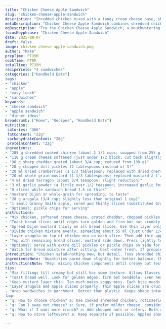 ```yaml
---
title: "Chicken Cheese Apple Sandwich"
slug: "chicken-cheese-apple-sandwich"
description: "Shredded chicken mixed with a tangy cream cheese base, sharp cheddar, chopped pickles and dried cranberries. Spiced with whole-grain mustard, tarragon, and garlic powder. Layered with peppery arugula and thin apple slices on toasted white bread. Simple assembly, vibrant flavors and contrasting textures. A lunch staple with a crunch from fresh apples and subtle tartness from pickled elements."
metaDescription: "Chicken Cheese Apple Sandwich combines shredded chicken, sharp cheddar, arugula, cream cheese, and apples for a flavorful lunch option."
ogDescription: "Try the Chicken Cheese Apple Sandwich; a mouthwatering mix of tangy chicken, creamy cheese, and crunchy apples that brighten lunch."
focusKeyphrase: "Chicken Cheese Apple Sandwich"
date: 2025-08-07
draft: false
image: chicken-cheese-apple-sandwich.png
author: "Kate"
prepTime: PT35M
cookTime: PT0M
totalTime: PT35M
recipeYield: "4 sandwiches"
categories: ["Handheld Eats"]
tags:
- "chicken"
- "apple"
- "easy lunch"
- "sandwiches"
keywords:
- "cheese sandwich"
- "apple sandwich"
- "dinner ideas"
breadcrumb: ["Home", "Recipes", "Handheld Eats"]
nutrition: 
 calories: "380"
 fatContent: "22g"
 carbohydrateContent: "28g"
 proteinContent: "22g"
ingredients:
- "285 g shredded cooked chicken (about 1 1/2 cups; swapped from 255 g to reduce quantity slightly)"
- "110 g cream cheese softened (just under 1/2 block; cut back slightly from 125 g)"
- "90 g sharp cheddar grated (about 3/4 cup; reduced from 100 g)"
- "20 g chopped dill pickles (2 tablespoons instead of 3)"
- "20 ml dried cranberries (1 1/3 tablespoon; replaced with dried cherries for more tartness)"
- "20 ml whole-grain mustard (1 1/3 tablespoons; replaced mustard à l’ancienne with spicy Dijon)"
- "4 ml dried tarragon (about 3/4 teaspoon; slight reduction)"
- "3 ml garlic powder (a little over 1/2 teaspoon; increased garlic for stronger aroma)"
- "8 slices white sandwich bread 1.5 cm thick"
- "mustard Dijon or whole-grain for spreading, to taste"
- "20 g arugula (3/4 cup; slightly less than original 1 cup)"
- "1 small Granny Smith apple, cored and thinly sliced (substituted Granny Smith for Empire for tart crunch)"
- "Optional: pickle chips for serving"
instructions:
- "Mix chicken, softened cream cheese, grated cheddar, chopped pickles, dried cherries, Dijon mustard, tarragon, garlic powder in large bowl. Season generously with salt and pepper. Stir till fully combined and creamy but still with texture. Check balance; add more mustard if mixture tastes flat."
- "Toast bread slices until edges turn golden and firm but not crumbly, about 3-4 minutes on skillet or under broiler. Warm bread absorbs mustard better and prevents sogginess."
- "Spread Dijon mustard thinly on all bread slices. Use thin layer only; too much overpowering or soggy."
- "Divide chicken mixture evenly, spreading about 55 ml (just under 1/4 cup) on 4 slices. Press gently to adhere but don’t mash—want texture."
- "Layer arugula on top of chicken mix on each slice. Then add thin apple slices in a single layer. Look for apple slices that are uniform thickness; thick slices can weigh down sandwich."
- "Top with remaining bread slices, mustard side down. Press lightly to seal. Slice each sandwich in half diagonally. Serve immediately or wrap tightly in parchment and chill to hold shape."
- "Optional: serve with extra dill pickles or pickle chips on side for crunch contrast and acidity."
- "Watch for bread moisture after sitting; best eaten fresh. If prepping ahead, keep apple slices separate and add just before serving to keep crunch."
introduction: "Chicken salad—nothing new, but detail. Toss shredded chicken not just with cream cheese but a firm backbone of sharp cheddar to cut richness. Cream cheese for creaminess, cheddar for bite. Pickles chopped fine so no one part dominates but you get that punch. Dried cherries instead of cranberries; deeper, more tart. Dijon replaces whole grain mustard to sharpen edges, toggling spice. Tarragon gives anise brightness; garlic powder adds background savory note. Toast bread for crunch, thin spread mustard for bite balance. Arugula peppery. Granny Smith apple thinly sliced for crisp texture, bright acidity. Snap and crackle when biting. Texture contrast key. Assemble and slice. Practical to pack with parchment. Keep apples crisp by adding last minute or wrapping separately. Too much moisture and bread soggy. Prep multitasking—a bowl with chicken mix while bread toasts. No sitting time needed. Smell the garlic, taste complexity right away. Lunch sorted."
ingredientsNote: "Quantities pared down slightly for better balance. Chicken 285g—not too dry, not overly moist. Softer cream cheese lends binding but not mush. Sharp cheddar reduced to keep cheese bite strong but not overwhelming. Pickle quantity cut back to keep acidity right; chopped fine to spread flavor evenly. Swapped dried cranberries for dried cherries; cherries bring richer tartness and chewiness. Dijon mustard offers more sharpness than whole grain; mustard amount reduced to avoid overpowering. Tarragon cut back to avoid herbal bitterness; garlic powder nudged up for enhanced aroma. Bread white; toasting necessary to prevent sogginess. Arugula quantity adjusted for sandwich height. Using Granny Smith over Empire adds tarter crunch, better contrast with creaminess."
instructionsNote: "Key: mixing chicken components until creamy but textured keeps bite. Seasoning salt and pepper generous to round flavors; don’t skimp. Toast bread well—look for golden edges and firm but bendable crumb. Mustard spread thin—too thick makes bread soggy. Layer ingredients without overloading to keep sandwich manageable. Press lightly on sandwich to seal but don’t flatten into a loaf; keeps texture contrast. Slice diagonally for better handling and aesthetics. Serve immediately or wrap in parchment to keep shape; avoid plastic which traps moisture. Add apple slices last minute or store separately to prevent limpness. Watch sandwich after sitting; sogginess happens fast with apple moisture. For busy cooks: prep salad mix ahead, toast bread just before assembly. Simple swap backs: if no tarragon, use fresh thyme. No dried cherries? Use raisins or extra cranberries but soak briefly to soften. If bread too thick, toast gently at lower heat to avoid dryness. For sturdier sandwich, double toast or use sourdough."
tips:
- "Mix fillings till creamy but still has some texture. Allows flavors to meld. Must season generously with salt and pepper. Balance is key. Adjust mustard if needed."
- "Toast bread well. Look for golden edges, firm but bendable. Even heat helps avoid sogginess. Warm, crispy bread absorbs flavors better. Crucial step in assembly."
- "Keep mustard layer thin. Too much makes soggy mess. Each bite needs balance not overwhelming flavor. Mustard adds bite without drowning the other elements."
- "Layer arugula and apple slices properly. Thin apple slices are crucial—avoid those thick ones weighing down the sandwich. Even distribution helps with each bite."
- "Wrap sandwiches in parchment. Better than plastic. Keeps shape intact. If making ahead, store apples separate to maintain crunch. Soggy sandwiches aren't appetizing."
faq:
- "q: How to choose chicken? a: Use cooked shredded chicken; rotisserie works well. If too dry, mix extra cream cheese. Don’t skimp on moisture."
- "q: Can I swap out cheese? a: Sure, if prefer milder cheese, consider Monterey Jack. But stay clear of block varieties. Creaminess matters."
- "q: What if I want more crunch? a: Add chopped nuts or celery. Both add texture. But balance with moisture content to prevent dryness."
- "q: How to store leftovers? a: Keep separate if possible. Apples shouldn’t sit on sandwich—too much moisture. More storage options? Airtight container works, but add apples last minute."

---
```

